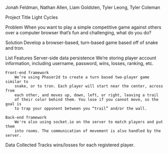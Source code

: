 Jonah Feldman, Nathan Allen, Liam Goldsten, Tyler Leong, Tyler Coleman

Project Title
    Light Cycles
    
Problem
When you want to play a simple competitive game against others over a computer 
browser that’s fun and challenging, what do you do?

Solution
    Develop a browser-based, turn-based game based off of snake and tron.

List Features
    Server-side data persistence
        We’re storing player account information, including username, password,
        wins, losses, ranking, etc.

    Front-end framework
        We’re using Phaser2d to create a turn based two-player game similar to 
        snake, or to tron. Each player will start near the center, across from
        each other, and moves up, down, left, or right, leaving a trail 
        of their color behind them. You lose if you cannot move, so the goal is 
        to trap your opponent between you “trail” and/or the wall.
    
    Back-end framework
    	We're also using socket.io on the server to match players and put them
    	into rooms. The communication of movement is also handled by the server.

Data Collected
    Tracks wins/losses for each registered player.
